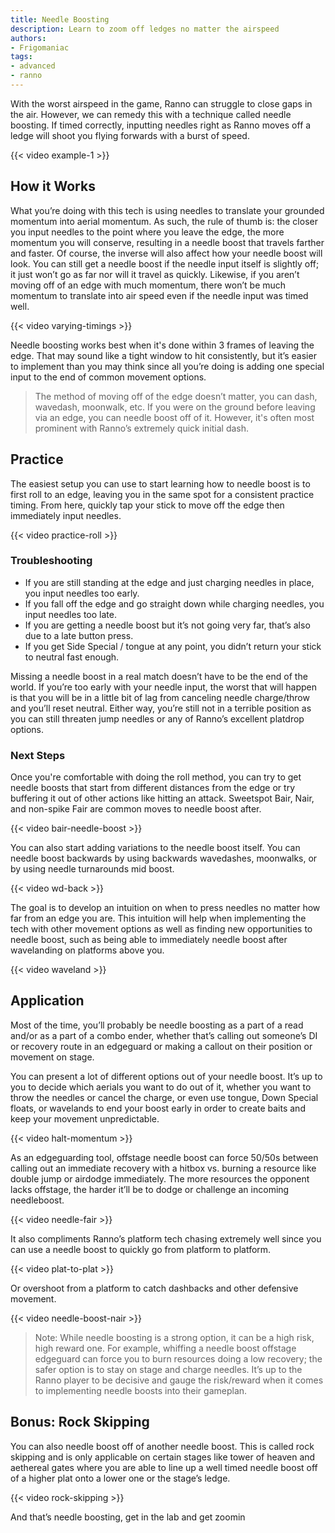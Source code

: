 ```yaml
---
title: Needle Boosting
description: Learn to zoom off ledges no matter the airspeed
authors:
- Frigomaniac
tags:
- advanced
- ranno
---
```


With the worst airspeed in the game, Ranno can struggle to close gaps in the air. However, we can remedy this with a technique called needle boosting. If timed correctly, inputting needles right as Ranno moves off a ledge will shoot you flying forwards with a burst of speed.

{{< video example-1 >}}

## How it Works

What you’re doing with this tech is using needles to translate your grounded momentum into aerial momentum. As such, the rule of thumb is: the closer you input needles to the point where you leave the edge, the more momentum you will conserve, resulting in a needle boost that travels farther and faster. Of course, the inverse will also affect how your needle boost will look. You can still get a needle boost if the needle input itself is slightly off; it just won’t go as far nor will it travel as quickly. Likewise, if you aren’t moving off of an edge with much momentum, there won’t be much momentum to translate into air speed even if the needle input was timed well.

{{< video varying-timings >}}

Needle boosting works best when it's done within 3 frames of leaving the edge. That may sound like a tight window to hit consistently, but it’s easier to implement than you may think since all you’re doing is adding one special input to the end of common movement options.

> The method of moving off of the edge doesn’t matter, you can dash, wavedash, moonwalk, etc. If you were on the ground before leaving via an edge, you can needle boost off of it. However, it's often most prominent with Ranno’s extremely quick initial dash. 

## Practice

The easiest setup you can use to start learning how to needle boost is to first roll to an edge, leaving you in the same spot for a consistent practice timing. From here, quickly tap your stick to move off the edge then immediately input needles. 

{{< video practice-roll >}}

### Troubleshooting

- If you are still standing at the edge and just charging needles in place, you input needles too early.
- If you fall off the edge and go straight down while charging needles, you input needles too late.
- If you are getting a needle boost but it’s not going very far, that’s also due to a late button press. 
- If you get Side Special / tongue at any point, you didn’t return your stick to neutral fast enough. 

Missing a needle boost in a real match doesn’t have to be the end of the world. If you’re too early with your needle input, the worst that will happen is that you will be in a little bit of lag from canceling needle charge/throw and you’ll reset neutral. Either way, you’re still not in a terrible position as you can still threaten jump needles or any of Ranno’s excellent platdrop options.

### Next Steps

Once you're comfortable with doing the roll method, you can try to get needle boosts that start from different distances from the edge or try buffering it out of other actions like hitting an attack. Sweetspot Bair, Nair, and non-spike Fair are common moves to needle boost after. 

{{< video bair-needle-boost >}}

You can also start adding variations to the needle boost itself. You can needle boost backwards by using backwards wavedashes, moonwalks, or by using needle turnarounds mid boost. 

{{< video wd-back >}}

The goal is to develop an intuition on when to press needles no matter how far from an edge you are. This intuition will help when implementing the tech with other movement options as well as finding new opportunities to needle boost, such as being able to immediately needle boost after wavelanding on platforms above you. 

{{< video waveland >}}

## Application

Most of the time, you’ll probably be needle boosting as a part of a read and/or as a part of a combo ender, whether that’s calling out someone’s DI or recovery route in an edgeguard or making a callout on their position or movement on stage. 

You can present a lot of different options out of your needle boost. It’s up to you to decide which aerials you want to do out of it, whether you want to throw the needles or cancel the charge, or even use tongue, Down Special floats, or wavelands to end your boost early in order to create baits and keep your movement unpredictable. 

{{< video halt-momentum >}}

As an edgeguarding tool, offstage needle boost can force 50/50s between calling out an immediate recovery with a hitbox vs. burning a resource like double jump or airdodge immediately. The more resources the opponent lacks offstage, the harder it’ll be to dodge or challenge an incoming needleboost. 

{{< video needle-fair >}}

It also compliments Ranno’s platform tech chasing extremely well since you can use a needle boost to quickly go from platform to platform.

{{< video plat-to-plat >}}

Or overshoot from a platform to catch dashbacks and other defensive movement.

{{< video needle-boost-nair >}}

> Note: While needle boosting is a strong option, it can be a high risk, high reward one. For example, whiffing a needle boost offstage edgeguard can force you to burn resources doing a low recovery; the safer option is to stay on stage and charge needles. It’s up to the Ranno player to be decisive and gauge the risk/reward when it comes to implementing needle boosts into their gameplan. 

## Bonus: Rock Skipping

You can also needle boost off of another needle boost. This is called rock skipping and is only applicable on certain stages like tower of heaven and aethereal gates where you are able to line up a well timed needle boost off of a higher plat onto a lower one or the stage’s ledge.

{{< video rock-skipping >}}

And that’s needle boosting, get in the lab and get zoomin

